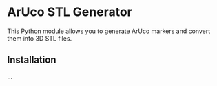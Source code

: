 # ArUco STL Generator

This Python module allows you to generate ArUco markers and convert them into 3D STL files.

## Installation

...